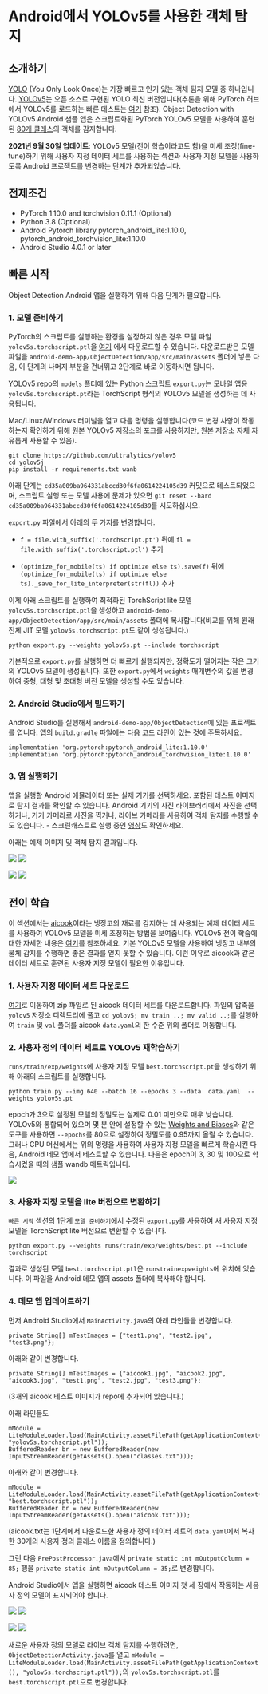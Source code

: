 # Android에서 YOLOv5를 사용한 객체 탐지

## 소개하기

[YOLO](https://pjreddie.com/darknet/yolo/) (You Only Look Once)는 가장 빠르고 인기 있는 객체 팀지 모델 중 하나입니다. [YOLOv5](https://github.com/ultralytics/yolov5)는 오픈 소스로 구현된 YOLO 최신 버전입니다(추론을 위해 PyTorch 허브에서 YOLOv5를 로드하는 빠른 테스트는 [여기](https://pytorch.org/hub/ultralytics_yolov5/#load-from-pytorch-hub) 참조). Object Detection with YOLOv5 Android 샘플 앱은 스크립트화된 PyTorch YOLOv5 모델을 사용하여 훈련된 [80개 클래스](https://github.com/ultralytics/yolov5/blob/master/data/coco.yaml)의 객체를 감지합니다.

**2021년 9월 30일 업데이트**: YOLOv5 모델(전이 학습이라고도 함)을 미세 조정(fine-tune)하기 위해 사용자 지정 데이터 세트를 사용하는 섹션과 사용자 지정 모델을 사용하도록 Android 프로젝트를 변경하는 단계가 추가되었습니다.

## 전제조건

* PyTorch 1.10.0 and torchvision 0.11.1 (Optional)
* Python 3.8 (Optional)
* Android Pytorch library pytorch_android_lite:1.10.0, pytorch_android_torchvision_lite:1.10.0
* Android Studio 4.0.1 or later

## 빠른 시작

Object Detection Android 앱을 실행하기 위해 다음 단계가 필요합니다.

### 1. 모델 준비하기

PyTorch의 스크립트를 실행하는 환경을 설정하지 않은 경우 모델 파일 `yolov5s.torchscript.ptl`을 [여기](https://pytorch-mobile-demo-apps.s3.us-east-2.amazonaws.com/yolov5s.torchscript.ptl) 에서 다운로드할 수 있습니다. 다운로드받은 모델 파일을 `android-demo-app/ObjectDetection/app/src/main/assets` 폴더에 넣은 다음, 이 단계의 나머지 부분을 건너뛰고 2단계로 바로 이동하시면 됩니다.

[YOLOv5 repo](https://github.com/ultralytics/yolov5)의 `models` 폴더에 있는 Python 스크립트 `export.py`는 모바일 앱용 `yolov5s.torchscript.pt`라는 TorchScript 형식의 YOLOv5 모델을 생성하는 데 사용됩니다.

Mac/Linux/Windows 터미널을 열고 다음 명령을 실행합니다(코드 변경 사항이 작동하는지 확인하기 위해 원본 YOLOv5 저장소의 포크를 사용하지만, 원본 저장소 자체 자유롭게 사용할 수 있음).

```
git clone https://github.com/ultralytics/yolov5
cd yolov5j
pip install -r requirements.txt wanb
```

아래 단계는 `cd35a009ba964331abccd30f6fa0614224105d39` 커밋으로 테스트되었으며, 스크립트 실행 또는 모델 사용에 문제가 있으면 `git reset --hard cd35a009ba964331abccd30f6fa0614224105d39`를 시도하십시오.

`export.py` 파일에서 아래의 두 가지를 변경합니다.

* `f = file.with_suffix('.torchscript.pt')` 뒤에 `fl = file.with_suffix('.torchscript.ptl')` 추가

* `(optimize_for_mobile(ts) if optimize else ts).save(f)` 뒤에 `(optimize_for_mobile(ts) if optimize else ts)._save_for_lite_interpreter(str(fl))` 추가

이제 아래 스크립트를 실행하여 최적화된 TorchScript lite 모델 `yolov5s.torchscript.ptl`을 생성하고 `android-demo-app/ObjectDetection/app/src/main/assets` 폴더에 복사합니다(비교를 위해 원래 전체 JIT 모델 `yolov5s.torchscript.pt`도 같이 생성됩니다.)

```
python export.py --weights yolov5s.pt --include torchscript
```

기본적으로 `export.py`를 실행하면 더 빠르게 실행되지만, 정확도가 떨어지는 작은 크기의 YOLOv5 모델이 생성됩니다. 또한 `export.py`에서 `weights` 매개변수의 값을 변경하여 중형, 대형 및 초대형 버전 모델을 생성할 수도 있습니다.

### 2. Android Studio에서 빌드하기

Android Studio를 실행해서 `android-demo-app/ObjectDetection`에 있는 프로젝트를 엽니다. 앱의 `build.gradle` 파일에는 다음 코드 라인이 있는 것에 주목하세요.

```
implementation 'org.pytorch:pytorch_android_lite:1.10.0'
implementation 'org.pytorch:pytorch_android_torchvision_lite:1.10.0'
```

### 3. 앱 실행하기

앱을 실행할 Android 에뮬레이터 또는 실제 기기를 선택하세요. 포함된 테스트 이미지로 탐지 결과를 확인할 수 있습니다. Android 기기의 사진 라이브러리에서 사진을 선택하거나, 기기 카메라로 사진을 찍거나, 라이브 카메라를 사용하여 객체 탐지를 수행할 수도 있습니다. - 스크린캐스트로 실행 중인 [영상](https://drive.google.com/file/d/1-5AoRONUqZPZByM-fy0m7r8Ct11OnlIT/view)도 확인하세요.

아래는 예제 이미지 및 객체 탐지 결과입니다.

![](screenshot1.png)
![](screenshot2.png)

![](screenshot3.png)
![](screenshot4.png)

## 전이 학습

이 섹션에서는 [aicook](https://universe.roboflow.com/karel-cornelis-q2qqg/aicook-lcv4d/4)이라는 냉장고의 재료를 감지하는 데 사용되는 예제 데이터 세트를 사용하여 YOLOv5 모델을 미세 조정하는 방법을 보여줍니다. YOLOv5 전이 학습에 대한 자세한 내용은 [여기](https:github.comultralyticsyolov5issues1314)를 참조하세요. 기본 YOLOv5 모델을 사용하여 냉장고 내부의 물체 감지를 수행하면 좋은 결과를 얻지 못할 수 있습니다. 이런 이유로 aicook과 같은 데이터 세트로 훈련된 사용자 지정 모델이 필요한 이유입니다.

### 1. 사용자 지정 데이터 세트 다운로드

[여기](https://universe.roboflow.com/karel-cornelis-q2qqg/aicook-lcv4d/4)로 이동하여 zip 파일로 된 aicook 데이터 세트를 다운로드합니다. 파일의 압축을 `yolov5` 저장소 디렉토리에 풀고 `cd yolov5; mv train ..; mv valid ..;`를 실행하여 `train` 및 `val` 폴더를 aicook `data.yaml`의 한 수준 위의 폴더로 이동합니다.

### 2. 사용자 정의 데이터 세트로 YOLOv5 재학습하기

`runs/train/exp/weights`에 사용자 지정 모델 `best.torchscript.pt`을 생성하기 위해 아래의 스크립트를 실행합니다.

```
python train.py --img 640 --batch 16 --epochs 3 --data  data.yaml  --weights yolov5s.pt
```

epoch가 3으로 설정된 모델의 정밀도는 실제로 0.01 미만으로 매우 낮습니다. YOLOv5와 통합되어 있으며 몇 분 안에 설정할 수 있는 [Weights and Biases](https://wandb.ai)와 같은 도구를 사용하면 `--epochs`를 80으로 설정하여 정밀도를 0.95까지 올릴 수 있습니다. 그러나 CPU 머신에서는 위의 명령을 사용하여 사용자 지정 모델을 빠르게 학습시킨 다음, Android 데모 앱에서 테스트할 수 있습니다. 다음은 epoch이 3, 30 및 100으로 학습시켰을 때의 샘플 wandb 메트릭입니다.

![](metrics.png)

### 3. 사용자 지정 모델을 lite 버전으로 변환하기

`빠른 시작` 섹션의 1단계 `모델 준비하기`에서 수정된 `export.py`를 사용하여 새 사용자 지정 모델을 TorchScript lite 버전으로 변환할 수 있습니다.

```
python export.py --weights runs/train/exp/weights/best.pt --include torchscript
```

결과로 생성된 모델 `best.torchscript.ptl`은 `runstrainexpweights`에 위치해 있습니다. 이 파일을 Android 데모 앱의 assets 폴더에 복사해야 합니다.

### 4. 데모 앱 업데이트하기

먼저 Android Studio에서 `MainActivity.java`의 아래 라인들을 변경합니다.

```
private String[] mTestImages = {"test1.png", "test2.jpg", "test3.png"};
```
아래와 같이 변경합니다.
```
private String[] mTestImages = {"aicook1.jpg", "aicook2.jpg", "aicook3.jpg", "test1.png", "test2.jpg", "test3.png"};
```
(3개의 aicook 테스트 이미지가 repo에 추가되어 있습니다.)

아래 라인들도
```
mModule = LiteModuleLoader.load(MainActivity.assetFilePath(getApplicationContext(), "yolov5s.torchscript.ptl"));
BufferedReader br = new BufferedReader(new InputStreamReader(getAssets().open("classes.txt")));
```
아래와 같이 변경합니다.
```
mModule = LiteModuleLoader.load(MainActivity.assetFilePath(getApplicationContext(), "best.torchscript.ptl"));
BufferedReader br = new BufferedReader(new InputStreamReader(getAssets().open("aicook.txt")));
```
(aicook.txt는 1단계에서 다운로드한 사용자 정의 데이터 세트의 `data.yaml`에서 복사한 30개의 사용자 정의 클래스 이름을 정의합니다.)

그런 다음 `PrePostProcessor.java`에서 `private static int mOutputColumn = 85;` 행을 `private static int mOutputColumn = 35;`로 변경합니다.

Android Studio에서 앱을 실행하면 aicook 테스트 이미지 첫 세 장에서 작동하는 사용자 정의 모델이 표시되어야 합니다.

![](aicook1.png)
![](aicook2.png)

![](aicook3.png)
![](aicook4.png)

새로운 사용자 정의 모델로 라이브 객체 탐지를 수행하려면, `ObjectDetectionActivity.java`를 열고 `mModule = LiteModuleLoader.load(MainActivity.assetFilePath(getApplicationContext(), "yolov5s.torchscript.ptl"));`의 `yolov5s.torchscript.ptl`를 `best.torchscript.ptl`으로 변경합니다.
